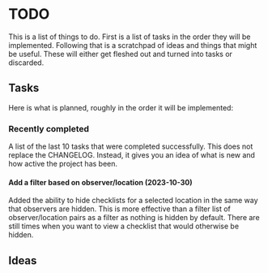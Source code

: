 # TODO 

This is a list of things to do. First is a list of tasks in the order they 
will be implemented. Following that is a scratchpad of ideas and things that
might be useful. These will either get fleshed out and turned into tasks or 
discarded.

## Tasks

Here is what is planned, roughly in the order it will be implemented:

### Recently completed

A list of the last 10 tasks that were completed successfully. This does not
replace the CHANGELOG. Instead, it gives you an idea of what is new and how
active the project has been.

#### Add a filter based on observer/location (2023-10-30)

Added the ability to hide checklists for a selected location in the same 
way that observers are hidden. This is more effective than a filter list 
of observer/location pairs as a filter as nothing is hidden by default. 
There are still times when you want to view a checklist that would otherwise 
be hidden.

## Ideas
